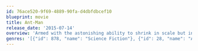 ```yaml
---
id: 76ace520-9f69-4889-90fa-d4dbfdbcef10
blueprint: movie
title: Ant-Man
release_date: '2015-07-14'
overview: 'Armed with the astonishing ability to shrink in scale but increase in strength, master thief Scott Lang must embrace his inner-hero and help his mentor, Doctor Hank Pym, protect the secret behind his spectacular Ant-Man suit from a new generation of towering threats. Against seemingly insurmountable obstacles, Pym and Lang must plan and pull off a heist that will save the world.'
genres: '[{"id": 878, "name": "Science Fiction"}, {"id": 28, "name": "Action"}, {"id": 12, "name": "Adventure"}]'
---
```

